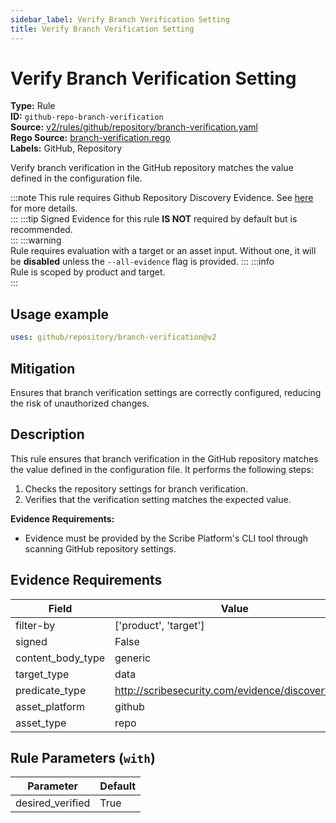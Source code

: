 ```yaml
---
sidebar_label: Verify Branch Verification Setting
title: Verify Branch Verification Setting
---  
```

# Verify Branch Verification Setting  
**Type:** Rule  
**ID:** `github-repo-branch-verification`  
**Source:** [v2/rules/github/repository/branch-verification.yaml](https://github.com/scribe-public/sample-policies/blob/main/v2/rules/github/repository/branch-verification.yaml)  
**Rego Source:** [branch-verification.rego](https://github.com/scribe-public/sample-policies/blob/main/v2/rules/github/repository/branch-verification.rego)  
**Labels:** GitHub, Repository  

Verify branch verification in the GitHub repository matches the value defined in the configuration file.

:::note 
This rule requires Github Repository Discovery Evidence. See [here](/docs/platforms/discover#github-discovery) for more details.  
::: 
:::tip 
Signed Evidence for this rule **IS NOT** required by default but is recommended.  
::: 
:::warning  
Rule requires evaluation with a target or an asset input. Without one, it will be **disabled** unless the `--all-evidence` flag is provided.
::: 
:::info  
Rule is scoped by product and target.  
:::  

## Usage example

```yaml
uses: github/repository/branch-verification@v2
```

## Mitigation  
Ensures that branch verification settings are correctly configured, reducing the risk of unauthorized changes.


## Description  
This rule ensures that branch verification in the GitHub repository matches the value defined in the configuration file.
It performs the following steps:

1. Checks the repository settings for branch verification.
2. Verifies that the verification setting matches the expected value.

**Evidence Requirements:**
- Evidence must be provided by the Scribe Platform's CLI tool through scanning GitHub repository settings.

## Evidence Requirements  
| Field | Value |
|-------|-------|
| filter-by | ['product', 'target'] |
| signed | False |
| content_body_type | generic |
| target_type | data |
| predicate_type | http://scribesecurity.com/evidence/discovery/v0.1 |
| asset_platform | github |
| asset_type | repo |

## Rule Parameters (`with`)  
| Parameter | Default |
|-----------|---------|
| desired_verified | True |

